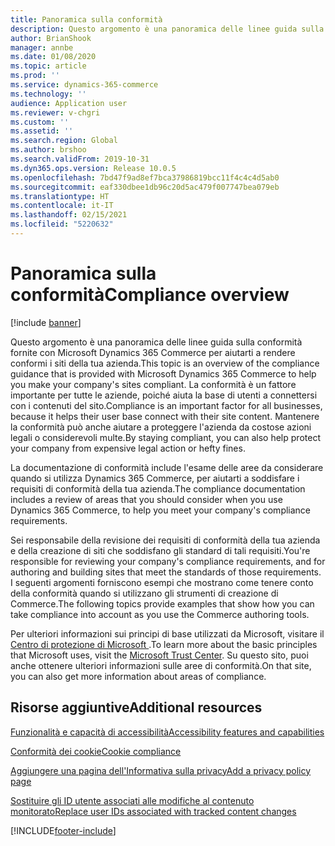 ```yaml
---
title: Panoramica sulla conformità
description: Questo argomento è una panoramica delle linee guida sulla conformità fornite con Microsoft Dynamics 365 Commerce per aiutarti a rendere conformi i siti della tua azienda.
author: BrianShook
manager: annbe
ms.date: 01/08/2020
ms.topic: article
ms.prod: ''
ms.service: dynamics-365-commerce
ms.technology: ''
audience: Application user
ms.reviewer: v-chgri
ms.custom: ''
ms.assetid: ''
ms.search.region: Global
ms.author: brshoo
ms.search.validFrom: 2019-10-31
ms.dyn365.ops.version: Release 10.0.5
ms.openlocfilehash: 7bd47f9ad8ef7bca37986819bcc11f4c4c4d5ab0
ms.sourcegitcommit: eaf330dbee1db96c20d5ac479f007747bea079eb
ms.translationtype: HT
ms.contentlocale: it-IT
ms.lasthandoff: 02/15/2021
ms.locfileid: "5220632"
---
```

# <a name="compliance-overview"></a><span data-ttu-id="96067-103">Panoramica sulla conformità</span><span class="sxs-lookup"><span data-stu-id="96067-103">Compliance overview</span></span>


[!include [banner](includes/banner.md)]

<span data-ttu-id="96067-104">Questo argomento è una panoramica delle linee guida sulla conformità fornite con Microsoft Dynamics 365 Commerce per aiutarti a rendere conformi i siti della tua azienda.</span><span class="sxs-lookup"><span data-stu-id="96067-104">This topic is an overview of the compliance guidance that is provided with Microsoft Dynamics 365 Commerce to help you make your company's sites compliant.</span></span> <span data-ttu-id="96067-105">La conformità è un fattore importante per tutte le aziende, poiché aiuta la base di utenti a connettersi con i contenuti del sito.</span><span class="sxs-lookup"><span data-stu-id="96067-105">Compliance is an important factor for all businesses, because it helps their user base connect with their site content.</span></span> <span data-ttu-id="96067-106">Mantenere la conformità può anche aiutare a proteggere l'azienda da costose azioni legali o considerevoli multe.</span><span class="sxs-lookup"><span data-stu-id="96067-106">By staying compliant, you can also help protect your company from expensive legal action or hefty fines.</span></span>

<span data-ttu-id="96067-107">La documentazione di conformità include l'esame delle aree da considerare quando si utilizza Dynamics 365 Commerce, per aiutarti a soddisfare i requisiti di conformità della tua azienda.</span><span class="sxs-lookup"><span data-stu-id="96067-107">The compliance documentation includes a review of areas that you should consider when you use Dynamics 365 Commerce, to help you meet your company's compliance requirements.</span></span>

<span data-ttu-id="96067-108">Sei responsabile della revisione dei requisiti di conformità della tua azienda e della creazione di siti che soddisfano gli standard di tali requisiti.</span><span class="sxs-lookup"><span data-stu-id="96067-108">You're responsible for reviewing your company's compliance requirements, and for authoring and building sites that meet the standards of those requirements.</span></span> <span data-ttu-id="96067-109">I seguenti argomenti forniscono esempi che mostrano come tenere conto della conformità quando si utilizzano gli strumenti di creazione di Commerce.</span><span class="sxs-lookup"><span data-stu-id="96067-109">The following topics provide examples that show how you can take compliance into account as you use the Commerce authoring tools.</span></span>

<span data-ttu-id="96067-110">Per ulteriori informazioni sui principi di base utilizzati da Microsoft, visitare il [Centro di protezione di Microsoft ](https://www.microsoft.com/trust-center).</span><span class="sxs-lookup"><span data-stu-id="96067-110">To learn more about the basic principles that Microsoft uses, visit the [Microsoft Trust Center](https://www.microsoft.com/trust-center).</span></span> <span data-ttu-id="96067-111">Su questo sito, puoi anche ottenere ulteriori informazioni sulle aree di conformità.</span><span class="sxs-lookup"><span data-stu-id="96067-111">On that site, you can also get more information about areas of compliance.</span></span>

## <a name="additional-resources"></a><span data-ttu-id="96067-112">Risorse aggiuntive</span><span class="sxs-lookup"><span data-stu-id="96067-112">Additional resources</span></span>

[<span data-ttu-id="96067-113">Funzionalità e capacità di accessibilità</span><span class="sxs-lookup"><span data-stu-id="96067-113">Accessibility features and capabilities</span></span>](accessibility.md)

[<span data-ttu-id="96067-114">Conformità dei cookie</span><span class="sxs-lookup"><span data-stu-id="96067-114">Cookie compliance</span></span>](cookie-compliance.md)

[<span data-ttu-id="96067-115">Aggiungere una pagina dell'Informativa sulla privacy</span><span class="sxs-lookup"><span data-stu-id="96067-115">Add a privacy policy page</span></span>](add-privacy-page.md)

[<span data-ttu-id="96067-116">Sostituire gli ID utente associati alle modifiche al contenuto monitorato</span><span class="sxs-lookup"><span data-stu-id="96067-116">Replace user IDs associated with tracked content changes</span></span>](replace-IDs-tracked-changes.md)


[!INCLUDE[footer-include](../includes/footer-banner.md)]